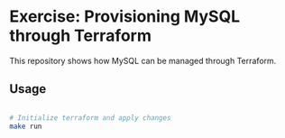 # Exercise: Provisioning MySQL through Terraform

This repository shows how MySQL can be managed through Terraform.


## Usage

```sh

# Initialize terraform and apply changes
make run

```
